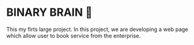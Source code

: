 # BINARY BRAIN 💾
This my firts large project. In this project, we are developing a web page which allow user to book service from the enterprise.
